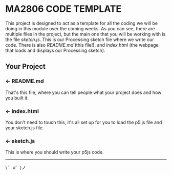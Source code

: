 MA2806 CODE TEMPLATE
====================

This project is designed to act as a template for all the coding we will be doing in this module over the coming weeks. As you can see, there are multiple files in the project, but the main one that you will be working with is the file *sketch.js*. This is our Processing sketch file where we write our code. There is also *README.md* (this file!), and *index.html* (the webpage that loads and displays our Processing sketch).


Your Project
------------

### ← README.md

That's this file, where you can tell people what your project does and how you built it.

### ← index.html

You don't need to touch this, it's all set up for you to load the p5.js file and your sketch.js file. 

### ← sketch.js

This is where you should write your p5js code.

-------------------

\ ゜o゜)ノ
